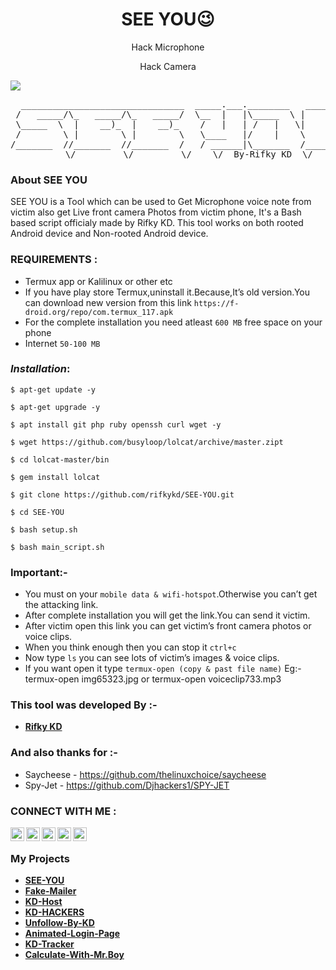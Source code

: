 <h1 align="center">SEE YOU😉</h1>
<p align="center">
     Hack Microphone  </p>
<p align="center">    
     Hack Camera  
      </p>
<img align="center" src="KD.jpeg"/>
<pre align="center">
  _______________________________  _____.___.________   ____ ___  
 /   _____/\_   _____/\_   _____/  \__  |   |\_____  \ |    |   \ 
 \_____  \  |    __)_  |    __)_    /   |   | /   |   \|    |   / 
 /        \ |        \ |        \   \____   |/    |    \    |  /  
/_______  //_______  //_______  /   / ______|\_______  /______/   
        \/         \/         \/    \/  By-Rifky KD  \/
</pre>
                                                   


### About SEE YOU


SEE YOU is a Tool which can be used to Get Microphone voice note from victim also get Live front camera Photos from victim phone, It's a Bash based script officialy made by Rifky KD. This tool works on both rooted Android device and Non-rooted Android device.

### REQUIREMENTS :
- Termux app or Kalilinux or other etc 
- If you have play store Termux,uninstall it.Because,It’s old version.You can download new version from this link 
`https://f-droid.org/repo/com.termux_117.apk`
- For the complete installation you need atleast `600 MB` free space on your phone 
- Internet `50-100 MB`


### ***Installation***:

```
$ apt-get update -y
```
```
$ apt-get upgrade -y
```
```
$ apt install git php ruby openssh curl wget -y
```
```
$ wget https://github.com/busyloop/lolcat/archive/master.zipt
```
```
$ cd lolcat-master/bin
```
```
$ gem install lolcat
```
```
$ git clone https://github.com/rifkykd/SEE-YOU.git
```
```
$ cd SEE-YOU
```
```
$ bash setup.sh
```
```
$ bash main_script.sh
```
### Important:-
- You must on your `mobile data & wifi-hotspot`.Otherwise you can’t get the attacking link.
- After complete installation you will get the link.You can send it victim.
- After victim open this link you can get victim’s front camera photos or voice clips.
- When you think enough then you can stop it  `ctrl+c` 
- Now type `ls` you can see lots of victim’s images & voice clips.
- If you want open it type `termux-open (copy & past file name)`
Eg:- termux-open img65323.jpg  or termux-open  voiceclip733.mp3

### This tool was developed By :-
- [**Rifky KD**](https://github.com/rifkykd)
### And also thanks for :-
- Saycheese - https://github.com/thelinuxchoice/saycheese
- Spy-Jet - https://github.com/Djhackers1/SPY-JET

### CONNECT WITH ME :
<a href="https://twitter.com/Rifky54641898">
  <img align="left" alt="Rifky KD| Twitter" width="22px" src="https://cdn.jsdelivr.net/npm/simple-icons@v3/icons/twitter.svg" target="blank"/>
</a>
<a href="https://www.instagram.com/rifky__kd/">
  <img align="left" alt="Instagram" width="22px" src="https://cdn.jsdelivr.net/npm/simple-icons@v3/icons/instagram.svg" target="blank"/>
</a>
<a href="https://github.com/rifkykd">
  <img align="left" alt="GitHub" width="22px" src="https://cdn.jsdelivr.net/npm/simple-icons@3.5.0/icons/github.svg" target="blank"/>
</a>
<a href="href="https://www.tiktok.com/@rifky_kd?lang=en ">
  <img align="left" alt="TikTok" width="22px" src="https://cdn.jsdelivr.net/npm/simple-icons@3.5.0/icons/tiktok.svg" target="blank"/>
</a>

                                                                                                                    
 <a href="https://www.youtube.com/channel/UCFu0H_KJJG_JiHH-8JOWjOA" target="blank">
  <img align="left" alt="Youtube" width="22px" src="https://cdn.jsdelivr.net/npm/simple-icons@3.5.0/icons/youtube.svg"  />
</a>

<br>





### My Projects
- [**SEE-YOU**](https://github.com/rifkykd/SEE-YOU)
- [**Fake-Mailer**](https://github.com/rifkykd/Fake-Mailer)
- [**KD-Host**](https://github.com/rifkykd/KD-Host)
- [**KD-HACKERS**](https://github.com/rifkykd/KD-HACKERS)
- [**Unfollow-By-KD**](https://github.com/rifkykd/Unfollow-By-KD)
- [**Animated-Login-Page**](https://github.com/rifkykd/Animated-Login-Page)
- [**KD-Tracker**](https://github.com/rifkykd/KD-Tracker)
- [**Calculate-With-Mr.Boy**](https://github.com/rifkykd/Calculate-With-Mr.Boy)

